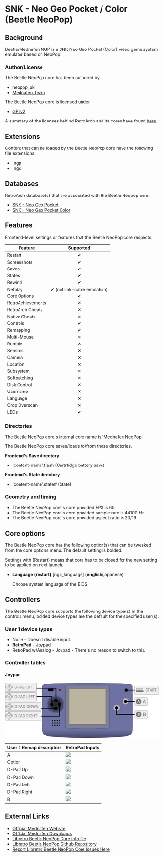 # SNK - Neo Geo Pocket / Color (Beetle NeoPop)

## Background

Beetle/Mednafen NGP is a SNK Neo Geo Pocket (Color) video game system emulator based on NeoPop.

### Author/License

The Beetle NeoPop core has been authored by

- neopop_uk
- [Mednafen Team](https://mednafen.github.io/)

The Beetle NeoPop core is licensed under

- [GPLv2](https://github.com/libretro/beetle-ngp-libretro/blob/master/COPYING)

A summary of the licenses behind RetroArch and its cores have found [here](https://docs.libretro.com/tech/licenses/).

## Extensions

Content that can be loaded by the Beetle NeoPop core have the following file extensions:

- .ngp
- .ngc

## Databases

RetroArch database(s) that are associated with the Beetle Neopop core:

- [SNK - Neo Geo Pocket](https://github.com/libretro/libretro-database/blob/master/rdb/SNK%20-%20Neo%20Geo%20Pocket.rdb)
- [SNK - Neo Geo Pocket Color](https://github.com/libretro/libretro-database/blob/master/rdb/SNK%20-%20Neo%20Geo%20Pocket%20Color.rdb)

## Features

Frontend-level settings or features that the Beetle NeoPop core respects.

| Feature           | Supported |
|-------------------|:---------:|
| Restart           | ✔         |
| Screenshots       | ✔         |
| Saves             | ✔         |
| States            | ✔         |
| Rewind            | ✔         |
| Netplay           | ✔ (not link-cable emulation)         |
| Core Options      | ✔         |
| RetroAchievements | ✕         |
| RetroArch Cheats  | ✕         |
| Native Cheats     | ✕         |
| Controls          | ✔         |
| Remapping         | ✔         |
| Multi-Mouse       | ✕         |
| Rumble            | ✕         |
| Sensors           | ✕         |
| Camera            | ✕         |
| Location          | ✕         |
| Subsystem         | ✕         |
| [Softpatching](https://docs.libretro.com/guides/softpatching/) | ✕         |
| Disk Control      | ✕         |
| Username          | ✕         |
| Language          | ✕         |
| Crop Overscan     | ✕         |
| LEDs              | ✔         |

### Directories

The Beetle NeoPop core's internal core name is 'Mednafen NeoPop'

The Beetle NeoPop core saves/loads to/from these directories.

**Frontend's Save directory**

- 'content-name'.flash (Cartrtidge battery save)

**Frontend's State directory**

- 'content-name'.state# (State)

### Geometry and timing

- The Beetle NeoPop core's core provided FPS is 60
- The Beetle NeoPop core's core provided sample rate is 44100 Hz
- The Beetle NeoPop core's core provided aspect ratio is 20/19

## Core options

The Beetle NeoPop core has the following option(s) that can be tweaked from the core options menu. The default setting is bolded. 

Settings with (Restart) means that core has to be closed for the new setting to be applied on next launch.

- **Language (restart)** [ngp_language] (**english**/japanese)

	Choose system language of the BIOS.

## Controllers

The Beetle NeoPop core supports the following device type(s) in the controls menu, bolded device types are the default for the specified user(s):

### User 1 device types

- None - Doesn't disable input.
- **RetroPad** - Joypad
- RetroPad w/Analog - Joypad - There's no reason to switch to this.

### Controller tables

#### Joypad

![](images/Controllers/ngp.png)

| User 1 Remap descriptors | RetroPad Inputs                           |
|--------------------------|-------------------------------------------|
| A                        | ![](images/RetroPad/Retro_B_Round.png)    |
| Option                   | ![](images/RetroPad/Retro_Start.png)      |
| D-Pad Up                 | ![](images/RetroPad/Retro_Dpad_Up.png)    |
| D-Pad Down               | ![](images/RetroPad/Retro_Dpad_Down.png)  |
| D-Pad Left               | ![](images/RetroPad/Retro_Dpad_Left.png)  |
| D-Pad Right              | ![](images/RetroPad/Retro_Dpad_Right.png) |
| B                        | ![](images/RetroPad/Retro_A_Round.png)    |

## External Links

- [Official Mednafen Website](https://mednafen.github.io/)
- [Official Mednafen Downloads](https://mednafen.github.io/releases/)
- [Libretro Beetle NeoPop Core info file](https://github.com/libretro/libretro-super/blob/master/dist/info/mednafen_ngp_libretro.info)
- [Libretro Beetle NeoPop Github Repository](https://github.com/libretro/beetle-ngp-libretro)
- [Report Libretro Beetle NeoPop Core Issues Here](https://github.com/libretro/beetle-ngp-libretro/issues)